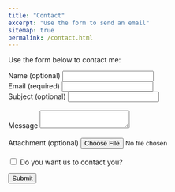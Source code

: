 ```yaml
---
title: "Contact"
excerpt: "Use the form to send an email"
sitemap: true
permalink: /contact.html
---
```


Use the form below to contact me:

<form action="https://liveformhq.com/form/5f7c455f-dcb4-407c-9fbd-53efdf569d82" method="POST" accept-charset="utf-8" role=form>
  <input type="hidden" name="_utf8" value="✓">

  <input type="hidden" value="/contact_ty.html" name="_redirect">

  <div class='form-group'>
  <label for="name">Name (optional)</label>
  <input class='form-control' type="text" id="name" name="name">
  </div>

  <div class='form-group'>
  <label for="email">Email (required)</label>
  <input class='form-control' type="text" id="email" name="email"> 
  </div>
  
  <div class='form-group'>
  <label for="subject">Subject (optional)</label>
  <input class='form-control' type="text" id="subject" name="subject"> 
  </div>
  
  <br />
  
  <div class='form-group'>
   <label for="message">Message</label>
   <textarea class='form-control' id="message" name="message"></textarea>
  </div>
  <br />
 <div class="form-group">
   <label>Attachment (optional)</label>
    <input type="file" name='file' class="form-control">
  </div>
  <br />
   <div class="checkbox">
    <label>
      <input type="checkbox" name='contact' value='Yes'> Do you want us to contact you?
      <input type='hidden' name='contact' value='No'>
    </label>
  </div>
  
  <div class="g-recaptcha" data-sitekey="6LcBYXcUAAAAACf5KlZ3lCem0rPKPa_avSyyW9Zv"></div> 

  <button type="submit">Submit</button>
  
</form>

<!-- script src='https://www.google.com/recaptcha/api.js'></script>
